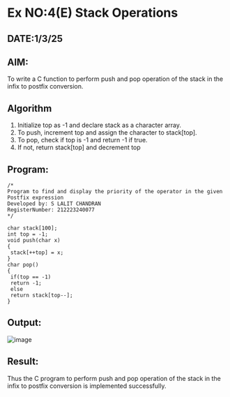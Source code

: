# Ex NO:4(E) Stack Operations
## DATE:1/3/25
## AIM:
To write a C function to perform push and pop operation of the stack in the infix to postfix conversion.

## Algorithm
1. Initialize top as -1 and declare stack as a character array.
2. To push, increment top and assign the character to stack[top].
3. To pop, check if top is -1 and return -1 if true.
4. If not, return stack[top] and decrement top

## Program:
```
/*
Program to find and display the priority of the operator in the given Postfix expression
Developed by: S LALIT CHANDRAN
RegisterNumber: 212223240077
*/
```
```
char stack[100];
int top = -1;
void push(char x)
{
 stack[++top] = x;
}
char pop()
{
 if(top == -1)
 return -1;
 else
 return stack[top--];
}
```

## Output:
![image](https://github.com/user-attachments/assets/75d76a07-9b8d-4a9f-9943-6ef8ecf3995c)

## Result:
Thus the C program to perform push and pop operation of the stack in the infix to postfix conversion is implemented successfully.
